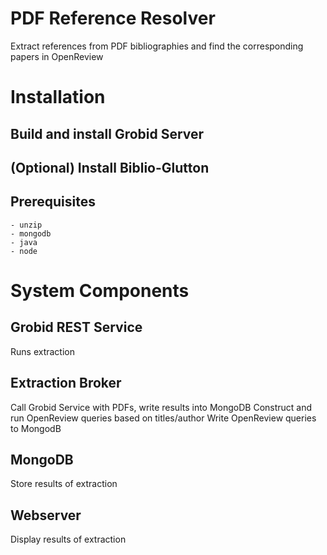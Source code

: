 # PDF Reference Resolver
Extract references from PDF bibliographies and find the corresponding papers in OpenReview

# Installation
## Build and install Grobid Server
## (Optional) Install Biblio-Glutton
## Prerequisites
    - unzip
    - mongodb
    - java
    - node

# System Components

## Grobid REST Service
Runs extraction

## Extraction Broker
Call Grobid Service with PDFs, write results into MongoDB
Construct and run OpenReview queries based on titles/author
Write OpenReview queries to MongodB

## MongoDB
Store results of extraction

## Webserver
Display results of extraction
